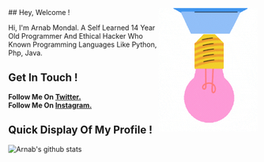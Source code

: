 <img src="icon.gif" align="right" />
## Hey, Welcome !

Hi, I'm Arnab Mondal. A Self Learned 14 Year Old Programmer And Ethical Hacker Who Known Programming Languages Like Python, Php, Java.
## Get In Touch !

**Follow Me On [Twitter.](https://twitter.com/thearnabmondal)**
</br>
**Follow Me On [Instagram.](https://www.instagram.com/thearnabmondal/)**

## Quick Display Of My Profile !
![Arnab's github stats](https://github-readme-stats.vercel.app/api?username=thearnabmondal)
